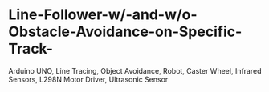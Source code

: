 # Line-Follower-w/-and-w/o-Obstacle-Avoidance-on-Specific-Track-
Arduino UNO, Line Tracing, Object Avoidance, Robot, Caster Wheel, Infrared Sensors, L298N Motor Driver, Ultrasonic Sensor
